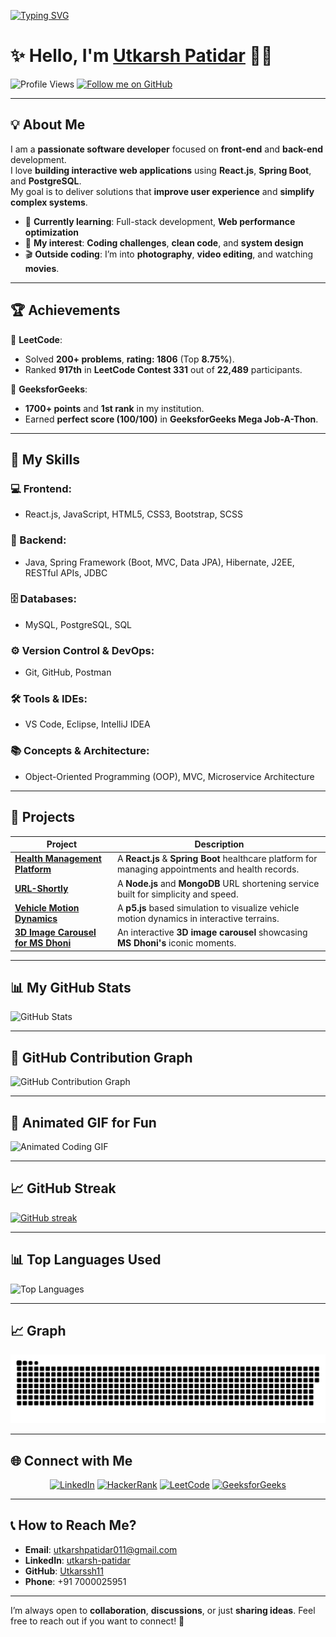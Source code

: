 [![Typing SVG](https://readme-typing-svg.herokuapp.com?color=D73A7B&size=29&multiline=true&width=700&lines=Welcome+To+Utkarsh+Patidar's+GitHub+Profile)](https://git.io/typing-svg)


# ✨ Hello, I'm [Utkarsh Patidar](https://utkarshpatidar.vercel) 👨‍💻

![Profile Views](https://komarev.com/ghpvc/?username=utkarssh11&label=Profile%20Views&color=0e75b6&style=flat)
[![Follow me on GitHub](https://img.shields.io/github/followers/Utkarssh11?label=Follow&style=social)](https://github.com/Utkarssh11)

---

## 💡 About Me

I am a **passionate software developer** focused on **front-end** and **back-end** development.  
I love **building interactive web applications** using **React.js**, **Spring Boot**, and **PostgreSQL**.  
My goal is to deliver solutions that **improve user experience** and **simplify complex systems**.

- 🌱 **Currently learning**: Full-stack development, **Web performance optimization**
- 🧩 **My interest**: **Coding challenges**, **clean code**, and **system design**
- 🎬 **Outside coding**: I’m into **photography**, **video editing**, and watching **movies**.

---

## 🏆 Achievements

🎯 **LeetCode**:  
- Solved **200+ problems**, **rating: 1806** (Top **8.75%**).  
- Ranked **917th** in **LeetCode Contest 331** out of **22,489** participants.

🎯 **GeeksforGeeks**:  
- **1700+ points** and **1st rank** in my institution.  
- Earned **perfect score (100/100)** in **GeeksforGeeks Mega Job-A-Thon**.

---

## 🚀 My Skills

### 💻 Frontend:
- React.js, JavaScript, HTML5, CSS3, Bootstrap, SCSS

### 🔧 Backend:
- Java, Spring Framework (Boot, MVC, Data JPA), Hibernate, J2EE, RESTful APIs, JDBC

### 🗄️ Databases:
- MySQL, PostgreSQL, SQL

### ⚙️ Version Control & DevOps:
- Git, GitHub, Postman

### 🛠️ Tools & IDEs:
- VS Code, Eclipse, IntelliJ IDEA

### 📚 Concepts & Architecture:
- Object-Oriented Programming (OOP), MVC, Microservice Architecture


---

## 🚀 Projects

| **Project** | **Description** |
|-------------|-----------------|
| [**Health Management Platform**](https://github.com/Utkarssh11/Health-Management-Platform) | A **React.js** & **Spring Boot** healthcare platform for managing appointments and health records. |
| [**URL-Shortly**](https://utkarssh11.github.io/URL-Shortly/) | A **Node.js** and **MongoDB** URL shortening service built for simplicity and speed. |
| [**Vehicle Motion Dynamics**](https://github.com/Utkarssh11/Vehicle-motion-dynamics) | A **p5.js** based simulation to visualize vehicle motion dynamics in interactive terrains. |
| [**3D Image Carousel for MS Dhoni**](https://utkarssh11.github.io/3D-Image-Carousel-For-MS-Dhoni/) | An interactive **3D image carousel** showcasing **MS Dhoni's** iconic moments. |

---

## 📊 My GitHub Stats

![GitHub Stats](https://github-readme-stats.vercel.app/api?username=utkarssh11&show_icons=true&theme=radical&hide_title=true&count_private=true)

---

## 🐍 GitHub Contribution Graph

![GitHub Contribution Graph](https://github-readme-activity-graph.vercel.app/graph?username=Utkarssh11&theme=react-dark&bg_color=000000&color=00ff00&line=00ff00&point=ff0000)

---

## 🎨 Animated GIF for Fun

![Animated Coding GIF](https://media.giphy.com/media/3o6Zt7wDrkR8ST6epO/giphy.gif)

---

## 📈 GitHub Streak

[![GitHub streak](https://github-readme-streak-stats.herokuapp.com/?user=utkarssh11&theme=highcontrast)](https://github.com/DenverCoder1/github-readme-streak-stats)

---

## 📊 Top Languages Used

![Top Languages](https://github-readme-stats.vercel.app/api/top-langs/?username=utkarssh11&layout=compact&theme=dark)

---

## 📈 Graph

<p align="center">
   <img src="https://github.com/killshotxd/svgIcons/blob/main/github-contribution-grid-snake.svg" alt="snake">
</p>

---

## 🌐 Connect with Me

<p align="center">
  <a href="https://linkedin.com/in/utkarsh-patidar-800081221" target="_blank"><img src="https://img.shields.io/badge/LinkedIn-0A66C2?style=flat&logo=linkedin&logoColor=white" height="30" alt="LinkedIn" /></a>
  <a href="https://www.hackerrank.com/utkarshpatidar01" target="_blank"><img src="https://img.shields.io/badge/HackerRank-2EC866?style=flat&logo=hackerrank&logoColor=white" height="30" alt="HackerRank" /></a>
  <a href="https://leetcode.com/utkarssh_" target="_blank"><img src="https://img.shields.io/badge/LeetCode-FFA116?style=flat&logo=leet-code&logoColor=black" height="30" alt="LeetCode" /></a>
  <a href="https://auth.geeksforgeeks.org/user/utkarshpaqzjs" target="_blank"><img src="https://img.shields.io/badge/GeeksforGeeks-5E7C1D?style=flat&logo=geeksforgeeks&logoColor=white" height="30" alt="GeeksforGeeks" /></a>
</p>

---

## 📞 How to Reach Me?

- **Email**: [utkarshpatidar011@gmail.com](mailto:utkarshpatidar011@gmail.com)
- **LinkedIn**: [utkarsh-patidar](https://linkedin.com/in/utkarsh-patidar)
- **GitHub**: [Utkarssh11](https://github.com/Utkarssh11)
- **Phone**: +91 7000025951

---

I’m always open to **collaboration**, **discussions**, or just **sharing ideas**. Feel free to reach out if you want to connect! 🌟

